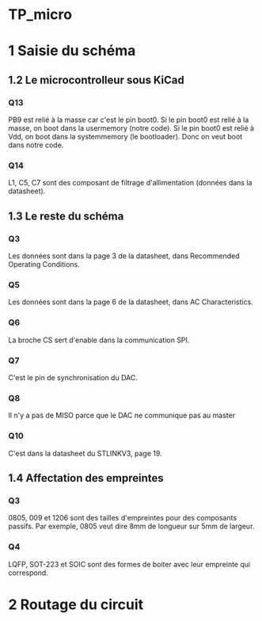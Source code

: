 # TP_micro
# 1 Saisie du schéma
## 1.2 Le microcontrolleur sous KiCad
### Q13
PB9 est relié à la masse car c'est le pin boot0. 
Si le pin boot0 est relié à la masse, on boot dans la usermemory (notre code).
Si le pin boot0 est relié à Vdd, on boot dans la systemmemory (le bootloader).
Donc on veut boot dans notre code.

### Q14
L1, C5, C7 sont des composant de filtrage d'allimentation (données dans la datasheet).

## 1.3 Le reste du schéma
### Q3
Les données sont dans la page 3 de la datasheet, dans Recommended Operating Conditions.

### Q5
Les données sont dans la page 6 de la datasheet, dans AC Characteristics.

### Q6
La broche CS sert d'enable dans la communication SPI.

### Q7
C'est le pin de synchronisation du DAC.

### Q8
Il n'y a pas de MISO parce que le DAC ne communique pas au master

### Q10
C'est dans la datasheet du STLINKV3, page 19.

## 1.4 Affectation des empreintes
### Q3
0805, 009 et 1206 sont des tailles d'empreintes pour des composants passifs.
Par exemple, 0805 veut dire 8mm de longueur sur 5mm de largeur.

### Q4
LQFP, SOT-223 et SOIC sont des formes de boiter avec leur empreinte qui correspond.

# 2 Routage du circuit

